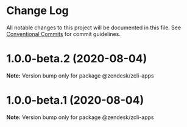 # Change Log

All notable changes to this project will be documented in this file.
See [Conventional Commits](https://conventionalcommits.org) for commit guidelines.

# 1.0.0-beta.2 (2020-08-04)

**Note:** Version bump only for package @zendesk/zcli-apps





# 1.0.0-beta.1 (2020-08-04)

**Note:** Version bump only for package @zendesk/zcli-apps

